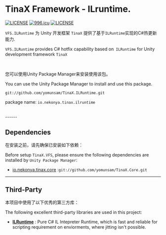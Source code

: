 # TinaX Framework - ILruntime.

[![LICENSE](https://img.shields.io/badge/license-NPL%20(The%20996%20Prohibited%20License)-blue.svg)](https://github.com/996icu/996.ICU/blob/master/LICENSE)
<a href="https://996.icu"><img src="https://img.shields.io/badge/link-996.icu-red.svg" alt="996.icu"></a>
[![LICENSE](https://camo.githubusercontent.com/3867ce531c10be1c59fae9642d8feca417d39b58/68747470733a2f2f696d672e736869656c64732e696f2f6769746875622f6c6963656e73652f636f6f6b6965592f596561726e696e672e737667)](https://github.com/yomunsam/TinaX/blob/master/LICENSE)

`VFS.ILRuntime` 为 Unity 开发框架 `TinaX` 提供了基于`ILRuntime`实现的C#热更新能力.

`VFS.ILRuntime` provides C# hotfix capability based on` ILRuntime` for Unity development framework `TinaX`

<br>

您可以使用Unity Package Manager来安装使用该包。

You can use the Unity Package Manager to install and use this package.  

```
git://github.com/yomunsam/TinaX.ILRuntime.git
```

package name: `io.nekonya.tinax.ilruntime`

<br>
------

## Dependencies

在安装之前，请先确保已安装如下依赖：

Before setup `TinaX.VFS`, please ensure the following dependencies are installed by `Unity Package Manager`:

- [io.nekonya.tinax.core](https://github.com/yomunsam/tinax.core) :`git://github.com/yomunsam/TinaX.Core.git`

------

## Third-Party

本项目中使用了以下优秀的第三方库：

The following excellent third-party libraries are used in this project:

- **[ILRuntime](https://github.com/Ourpalm/ILRuntime)** : Pure C# IL Intepreter Runtime, which is fast and reliable for scripting requirement on enviorments, where jitting isn't possible.